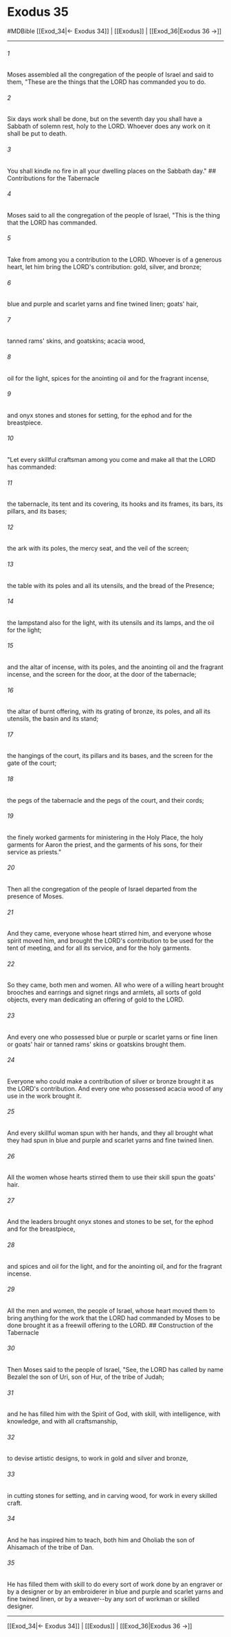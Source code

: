 # Exodus 35
#MDBible
[[Exod_34|← Exodus 34]] | [[Exodus]] | [[Exod_36|Exodus 36 →]]

***

###### 1 
Moses assembled all the congregation of the people of Israel and said to them, "These are the things that the LORD has commanded you to do. 

###### 2 
Six days work shall be done, but on the seventh day you shall have a Sabbath of solemn rest, holy to the LORD. Whoever does any work on it shall be put to death. 

###### 3 
You shall kindle no fire in all your dwelling places on the Sabbath day." ## Contributions for the Tabernacle 

###### 4 
Moses said to all the congregation of the people of Israel, "This is the thing that the LORD has commanded. 

###### 5 
Take from among you a contribution to the LORD. Whoever is of a generous heart, let him bring the LORD's contribution: gold, silver, and bronze; 

###### 6 
blue and purple and scarlet yarns and fine twined linen; goats' hair, 

###### 7 
tanned rams' skins, and goatskins; acacia wood, 

###### 8 
oil for the light, spices for the anointing oil and for the fragrant incense, 

###### 9 
and onyx stones and stones for setting, for the ephod and for the breastpiece. 

###### 10 
"Let every skillful craftsman among you come and make all that the LORD has commanded: 

###### 11 
the tabernacle, its tent and its covering, its hooks and its frames, its bars, its pillars, and its bases; 

###### 12 
the ark with its poles, the mercy seat, and the veil of the screen; 

###### 13 
the table with its poles and all its utensils, and the bread of the Presence; 

###### 14 
the lampstand also for the light, with its utensils and its lamps, and the oil for the light; 

###### 15 
and the altar of incense, with its poles, and the anointing oil and the fragrant incense, and the screen for the door, at the door of the tabernacle; 

###### 16 
the altar of burnt offering, with its grating of bronze, its poles, and all its utensils, the basin and its stand; 

###### 17 
the hangings of the court, its pillars and its bases, and the screen for the gate of the court; 

###### 18 
the pegs of the tabernacle and the pegs of the court, and their cords; 

###### 19 
the finely worked garments for ministering in the Holy Place, the holy garments for Aaron the priest, and the garments of his sons, for their service as priests." 

###### 20 
Then all the congregation of the people of Israel departed from the presence of Moses. 

###### 21 
And they came, everyone whose heart stirred him, and everyone whose spirit moved him, and brought the LORD's contribution to be used for the tent of meeting, and for all its service, and for the holy garments. 

###### 22 
So they came, both men and women. All who were of a willing heart brought brooches and earrings and signet rings and armlets, all sorts of gold objects, every man dedicating an offering of gold to the LORD. 

###### 23 
And every one who possessed blue or purple or scarlet yarns or fine linen or goats' hair or tanned rams' skins or goatskins brought them. 

###### 24 
Everyone who could make a contribution of silver or bronze brought it as the LORD's contribution. And every one who possessed acacia wood of any use in the work brought it. 

###### 25 
And every skillful woman spun with her hands, and they all brought what they had spun in blue and purple and scarlet yarns and fine twined linen. 

###### 26 
All the women whose hearts stirred them to use their skill spun the goats' hair. 

###### 27 
And the leaders brought onyx stones and stones to be set, for the ephod and for the breastpiece, 

###### 28 
and spices and oil for the light, and for the anointing oil, and for the fragrant incense. 

###### 29 
All the men and women, the people of Israel, whose heart moved them to bring anything for the work that the LORD had commanded by Moses to be done brought it as a freewill offering to the LORD. ## Construction of the Tabernacle 

###### 30 
Then Moses said to the people of Israel, "See, the LORD has called by name Bezalel the son of Uri, son of Hur, of the tribe of Judah; 

###### 31 
and he has filled him with the Spirit of God, with skill, with intelligence, with knowledge, and with all craftsmanship, 

###### 32 
to devise artistic designs, to work in gold and silver and bronze, 

###### 33 
in cutting stones for setting, and in carving wood, for work in every skilled craft. 

###### 34 
And he has inspired him to teach, both him and Oholiab the son of Ahisamach of the tribe of Dan. 

###### 35 
He has filled them with skill to do every sort of work done by an engraver or by a designer or by an embroiderer in blue and purple and scarlet yarns and fine twined linen, or by a weaver--by any sort of workman or skilled designer. 

***

[[Exod_34|← Exodus 34]] | [[Exodus]] | [[Exod_36|Exodus 36 →]]
